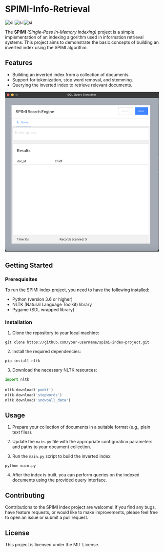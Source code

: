 # SPIMI-Info-Retrieval

![si](https://camo.githubusercontent.com/7234f85510f85db1deddffb4d8acead60b88f6d6cbb89992ad616235e1816c0b/68747470733a2f2f696d672e736869656c64732e696f2f62616467652f4d616465253230576974682d507974686f6e2d626c7565) ![si](https://camo.githubusercontent.com/3e47acbf09cde3b0ad08c991a390ce5b57d457f95db0154831d95ab094d7bd02/68747470733a2f2f696d672e736869656c64732e696f2f62616467652f41636164656d6963616c25323050726f6a6563742d5965732d73756363657373) ![si](https://camo.githubusercontent.com/71ff8da4d1aee14d2f734e5f5d3198fe30370d1883a630685e3ab8095ca1e9d1/68747470733a2f2f696d672e736869656c64732e696f2f62616467652f4c6963656e73652d46726565253230546f2532305573652d677265656e)

The **SPIMI** *(Single-Pass In-Memory Indexing)* project is a simple implementation of an indexing algorithm used in information retrieval systems. This project aims to demonstrate the basic concepts of building an inverted index using the SPIMI algorithm.

## Features
- Building an inverted index from a collection of documents.
- Support for tokenization, stop word removal, and stemming.
- Querying the inverted index to retrieve relevant documents.

<p align="center">

![GUI](/others/gui.png)
</p>  

## Getting Started

### Prerequisites

To run the SPIMI index project, you need to have the following installed:
- Python (version 3.6 or higher)
- NLTK (Natural Language Toolkit) library
- Pygame (SDL wrapped library)

### Installation

1. Clone the repository to your local machine:
```shell
git clone https://github.com/your-username/spimi-index-project.git
```

2. Install the required dependencies:
```shell
pip install nltk
```

3. Download the necessary NLTK resources:
```py
import nltk

nltk.download('punkt')
nltk.download('stopwords')
nltk.download('snowball_data')
```

## Usage
1. Prepare your collection of documents in a suitable format (e.g., plain text files).

2. Update the ```main.py``` file with the appropriate configuration parameters and paths to your document collection.

3. Run the ```main.py``` script to build the inverted index:

```shell
python main.py
```

4. After the index is built, you can perform queries on the indexed documents using the provided query interface.

## Contributing

Contributions to the SPIMI index project are welcome! If you find any bugs, have feature requests, or would like to make improvements, please feel free to open an issue or submit a pull request.

## License
This project is licensed under the MIT License.